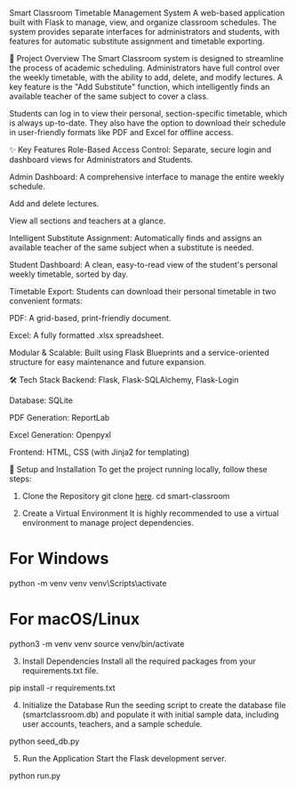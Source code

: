Smart Classroom Timetable Management System
A web-based application built with Flask to manage, view, and organize classroom schedules. The system provides separate interfaces for administrators and students, with features for automatic substitute assignment and timetable exporting.

📜 Project Overview
The Smart Classroom system is designed to streamline the process of academic scheduling. Administrators have full control over the weekly timetable, with the ability to add, delete, and modify lectures. A key feature is the "Add Substitute" function, which intelligently finds an available teacher of the same subject to cover a class.

Students can log in to view their personal, section-specific timetable, which is always up-to-date. They also have the option to download their schedule in user-friendly formats like PDF and Excel for offline access.

✨ Key Features
Role-Based Access Control: Separate, secure login and dashboard views for Administrators and Students.

Admin Dashboard: A comprehensive interface to manage the entire weekly schedule.

Add and delete lectures.

View all sections and teachers at a glance.

Intelligent Substitute Assignment: Automatically finds and assigns an available teacher of the same subject when a substitute is needed.

Student Dashboard: A clean, easy-to-read view of the student's personal weekly timetable, sorted by day.

Timetable Export: Students can download their personal timetable in two convenient formats:

PDF: A grid-based, print-friendly document.

Excel: A fully formatted .xlsx spreadsheet.

Modular & Scalable: Built using Flask Blueprints and a service-oriented structure for easy maintenance and future expansion.

🛠️ Tech Stack
Backend: Flask, Flask-SQLAlchemy, Flask-Login

Database: SQLite

PDF Generation: ReportLab

Excel Generation: Openpyxl

Frontend: HTML, CSS (with Jinja2 for templating)

🚀 Setup and Installation
To get the project running locally, follow these steps:

1. Clone the Repository
git clone [here](https://github.com/vush-man/SmartEdu-Planner.git).
cd smart-classroom

2. Create a Virtual Environment
It is highly recommended to use a virtual environment to manage project dependencies.

# For Windows
python -m venv venv
venv\Scripts\activate

# For macOS/Linux
python3 -m venv venv
source venv/bin/activate

3. Install Dependencies
Install all the required packages from your requirements.txt file.

pip install -r requirements.txt

4. Initialize the Database
Run the seeding script to create the database file (smartclassroom.db) and populate it with initial sample data, including user accounts, teachers, and a sample schedule.

python seed_db.py

5. Run the Application
Start the Flask development server.


python run.py


